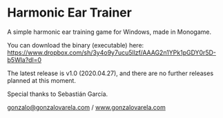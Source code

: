 # Harmonic Ear Trainer
A simple harmonic ear training game for Windows, made in Monogame.

You can download the binary (executable) here: https://www.dropbox.com/sh/3y4o9y7ucu5llzf/AAAG2n1YPk1pGDY0r5D-b5Wla?dl=0

The latest release is v1.0 (2020.04.27), and there are no further releases planned at this moment.

Special thanks to Sebastián García.

gonzalo@gonzalovarela.com / www.gonzalovarela.com
